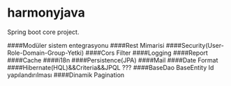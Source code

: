 # harmonyjava
Spring boot core project.

####Modüler sistem entegrasyonu
####Rest Mimarisi
####Security(User-Role-Domain-Group-Yetki)
####Cors Filter
####Logging
####Report
####Cache
####i18n
####Persistence(JPA)
####Mail
####Date Format
####Hibernate(HQL)&&Criteria&&JPQL ???
####BaseDao BaseEntity Id yapılandırılması
####Dinamik Pagination

